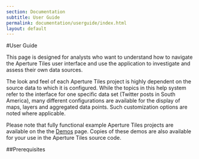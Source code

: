 ```yaml
---
section: Documentation
subtitle: User Guide
permalink: documentation/userguide/index.html
layout: default
---
```


#User Guide

This page is designed for analysts who want to understand how to navigate the Aperture Tiles user interface and use the application to investigate and assess their own data sources.

The look and feel of each Aperture Tiles project is highly dependent on the source data to which it is configured. While the topics in this help system refer to the interface for one specific data set (Twitter posts in South America), many different configurations are available for the display of maps, layers and aggregated data points. Such customization options are noted where applicable.

Please note that fully functional example Aperture Tiles projects are available on the the [Demos](../../demos/) page. Copies of these demos are also available for your use in the Aperture Tiles source code.

##<a name="prerequisites"></a>Prerequisites

